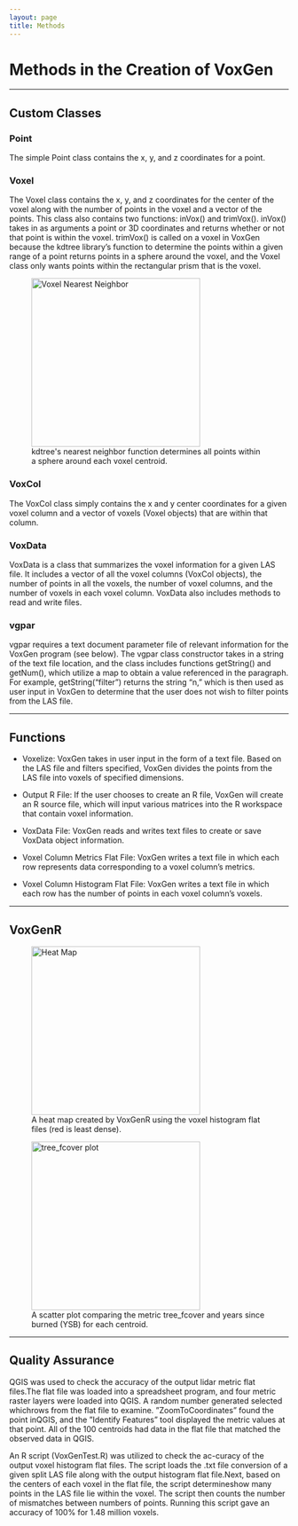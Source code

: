 ```yaml
---
layout: page
title: Methods
---
```


# Methods in the Creation of VoxGen

<hr>

## Custom Classes
 
### Point


The simple Point class contains the x, y, and z coordinates for a point.
 
### Voxel


The Voxel class contains the x, y, and z coordinates for the center of the voxel
along with the number of points in the voxel and a vector of the points.
This class also contains two functions: inVox() and trimVox(). inVox() takes
in as arguments a point or 3D coordinates and returns whether or not that
point is within the voxel. trimVox() is called on a voxel in VoxGen because
the kdtree library’s function to determine the points within a given range of
a point returns points in a sphere around the voxel, and the Voxel class only
wants points within the rectangular prism that is the voxel.

<figure>
  <img src="//img/voxelpic.png" alt="Voxel Nearest Neighbor" width="304" height="auto">
  <figcaption>kdtree's nearest neighbor function determines all points within a sphere around each voxel centroid.</figcaption>
</figure> 

 

 
### VoxCol


The VoxCol class simply contains the x and y center coordinates for a given
voxel column and a vector of voxels (Voxel objects) that are within that
column.
 

 
### VoxData


VoxData is a class that summarizes the voxel information for a given LAS file.
It includes a vector of all the voxel columns (VoxCol objects), the number
of points in all the voxels, the number of voxel columns, and the number of
voxels in each voxel column.
VoxData also includes methods to read and write files.
 

 
### vgpar


vgpar requires a text document parameter file of relevant information for the
VoxGen program (see below).
The vgpar class constructor takes in a string of the text file location, and
the class includes functions getString() and getNum(), which utilize a map
to obtain a value referenced in the paragraph.
For example, getString(“filter”) returns the string “n,” which is then used
as user input in VoxGen to determine that the user does not wish to filter
points from the LAS file.
 
<hr>

## Functions
 
- Voxelize: VoxGen takes in user input in the form of a text file. Based on the LAS file and filters specified, VoxGen divides the points from the LAS file into voxels of specified dimensions.

- Output R File: If the user chooses to create an R file, VoxGen will create an R source file, which will input various matrices into the R workspace that contain voxel information.

- VoxData File: VoxGen reads and writes text files to create or save VoxData object information.

- Voxel Column Metrics Flat File: VoxGen writes a text file in which each row represents data corresponding to a voxel column’s metrics.

- Voxel Column Histogram Flat File: VoxGen writes a text file in which each row has the number of points in each voxel column’s voxels.


<hr>

## VoxGenR
 <figure>
  <img src="//img/heat.png" alt="Heat Map" width="304" height="auto">
  <figcaption>A heat map created by VoxGenR using the voxel histogram flat files (red is least dense).</figcaption>
</figure> 

<figure>
  <img src="//img/tree_fcover" alt="tree_fcover plot" width="304" height="auto">
  <figcaption>A scatter plot comparing the metric tree_fcover and years since burned (YSB) for each centroid.</figcaption>
</figure> 


<hr>
 
## Quality Assurance
 
 

QGIS was used to check the accuracy of the output lidar metric flat files.The flat file was loaded into a spreadsheet program, and four metric raster layers were loaded into QGIS. A random number generated selected whichrows from the flat file to examine. ”ZoomToCoordinates” found the point inQGIS, and the ”Identify Features” tool displayed the metric values at that point. All of the 100 centroids had data in the flat file that matched the observed data in QGIS.

 

An R script (VoxGenTest.R) was utilized to check the ac-curacy of the output voxel histogram flat files. The script loads the .txt file conversion of a given split LAS file along with the output histogram flat file.Next, based on the centers of each voxel in the flat file, the script determineshow many points in the LAS file lie within the voxel. The script then counts the number of mismatches between numbers of points. Running this script gave an accuracy of 100% for 1.48 million voxels.

 
